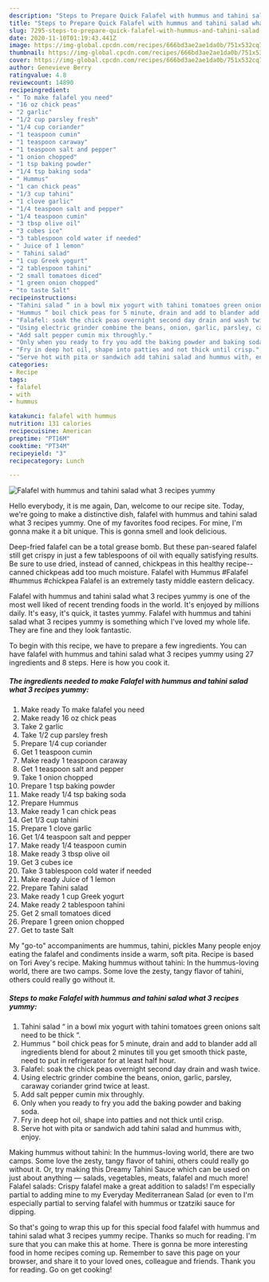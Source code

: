 ```yaml
---
description: "Steps to Prepare Quick Falafel with hummus and tahini salad what 3 recipes yummy"
title: "Steps to Prepare Quick Falafel with hummus and tahini salad what 3 recipes yummy"
slug: 7295-steps-to-prepare-quick-falafel-with-hummus-and-tahini-salad-what-3-recipes-yummy
date: 2020-11-10T01:19:43.441Z
image: https://img-global.cpcdn.com/recipes/666bd3ae2ae1da0b/751x532cq70/falafel-with-hummus-and-tahini-salad-what-3-recipes-yummy-recipe-main-photo.jpg
thumbnail: https://img-global.cpcdn.com/recipes/666bd3ae2ae1da0b/751x532cq70/falafel-with-hummus-and-tahini-salad-what-3-recipes-yummy-recipe-main-photo.jpg
cover: https://img-global.cpcdn.com/recipes/666bd3ae2ae1da0b/751x532cq70/falafel-with-hummus-and-tahini-salad-what-3-recipes-yummy-recipe-main-photo.jpg
author: Genevieve Berry
ratingvalue: 4.8
reviewcount: 14890
recipeingredient:
- " To make falafel you need"
- "16 oz chick peas"
- "2 garlic"
- "1/2 cup parsley fresh"
- "1/4 cup coriander"
- "1 teaspoon cumin"
- "1 teaspoon caraway"
- "1 teaspoon salt and pepper"
- "1 onion chopped"
- "1 tsp baking powder"
- "1/4 tsp baking soda"
- " Hummus"
- "1 can chick peas"
- "1/3 cup tahini"
- "1 clove garlic"
- "1/4 teaspoon salt and pepper"
- "1/4 teaspoon cumin"
- "3 tbsp olive oil"
- "3 cubes ice"
- "3 tablespoon cold water if needed"
- " Juice of 1 lemon"
- " Tahini salad"
- "1 cup Greek yogurt"
- "2 tablespoon tahini"
- "2 small tomatoes diced"
- "1 green onion chopped"
- "to taste Salt"
recipeinstructions:
- "Tahini salad “ in a bowl mix yogurt with tahini tomatoes green onions salt need to be thick “."
- "Hummus “ boil chick peas for 5 minute, drain and add to blander add all ingredients blend for about 2 minutes till you get smooth thick paste, need to put in refrigerator for at least half hour."
- "Falafel: soak the chick peas overnight second day drain and wash twice."
- "Using electric grinder combine the beans, onion, garlic, parsley, caraway coriander grind twice at least."
- "Add salt pepper cumin mix throughly."
- "Only when you ready to fry you add the baking powder and baking soda."
- "Fry in deep hot oil, shape into patties and not thick until crisp."
- "Serve hot with pita or sandwich add tahini salad and hummus with, enjoy."
categories:
- Recipe
tags:
- falafel
- with
- hummus

katakunci: falafel with hummus 
nutrition: 131 calories
recipecuisine: American
preptime: "PT16M"
cooktime: "PT34M"
recipeyield: "3"
recipecategory: Lunch

---
```



![Falafel with hummus and tahini salad what 3 recipes yummy](https://img-global.cpcdn.com/recipes/666bd3ae2ae1da0b/751x532cq70/falafel-with-hummus-and-tahini-salad-what-3-recipes-yummy-recipe-main-photo.jpg)

Hello everybody, it is me again, Dan, welcome to our recipe site. Today, we're going to make a distinctive dish, falafel with hummus and tahini salad what 3 recipes yummy. One of my favorites food recipes. For mine, I'm gonna make it a bit unique. This is gonna smell and look delicious.

Deep-fried falafel can be a total grease bomb. But these pan-seared falafel still get crispy in just a few tablespoons of oil with equally satisfying results. Be sure to use dried, instead of canned, chickpeas in this healthy recipe--canned chickpeas add too much moisture. Falafel with Hummus #Falafel #hummus #chickpea Falafel is an extremely tasty middle eastern delicacy.

Falafel with hummus and tahini salad what 3 recipes yummy is one of the most well liked of recent trending foods in the world. It's enjoyed by millions daily. It's easy, it's quick, it tastes yummy. Falafel with hummus and tahini salad what 3 recipes yummy is something which I've loved my whole life. They are fine and they look fantastic.


To begin with this recipe, we have to prepare a few ingredients. You can have falafel with hummus and tahini salad what 3 recipes yummy using 27 ingredients and 8 steps. Here is how you cook it.

<!--inarticleads1-->

##### The ingredients needed to make Falafel with hummus and tahini salad what 3 recipes yummy:

1. Make ready  To make falafel you need
1. Make ready 16 oz chick peas
1. Take 2 garlic
1. Take 1/2 cup parsley fresh
1. Prepare 1/4 cup coriander
1. Get 1 teaspoon cumin
1. Make ready 1 teaspoon caraway
1. Get 1 teaspoon salt and pepper
1. Take 1 onion chopped
1. Prepare 1 tsp baking powder
1. Make ready 1/4 tsp baking soda
1. Prepare  Hummus
1. Make ready 1 can chick peas
1. Get 1/3 cup tahini
1. Prepare 1 clove garlic
1. Get 1/4 teaspoon salt and pepper
1. Make ready 1/4 teaspoon cumin
1. Make ready 3 tbsp olive oil
1. Get 3 cubes ice
1. Take 3 tablespoon cold water if needed
1. Make ready  Juice of 1 lemon
1. Prepare  Tahini salad
1. Make ready 1 cup Greek yogurt
1. Make ready 2 tablespoon tahini
1. Get 2 small tomatoes diced
1. Prepare 1 green onion chopped
1. Get to taste Salt


My &#34;go-to&#34; accompaniments are hummus, tahini, pickles Many people enjoy eating the falafel and condiments inside a warm, soft pita. Recipe is based on Tori Avey&#39;s recipe. Making hummus without tahini: In the hummus-loving world, there are two camps. Some love the zesty, tangy flavor of tahini, others could really go without it. 

<!--inarticleads2-->

##### Steps to make Falafel with hummus and tahini salad what 3 recipes yummy:

1. Tahini salad “ in a bowl mix yogurt with tahini tomatoes green onions salt need to be thick “.
1. Hummus “ boil chick peas for 5 minute, drain and add to blander add all ingredients blend for about 2 minutes till you get smooth thick paste, need to put in refrigerator for at least half hour.
1. Falafel: soak the chick peas overnight second day drain and wash twice.
1. Using electric grinder combine the beans, onion, garlic, parsley, caraway coriander grind twice at least.
1. Add salt pepper cumin mix throughly.
1. Only when you ready to fry you add the baking powder and baking soda.
1. Fry in deep hot oil, shape into patties and not thick until crisp.
1. Serve hot with pita or sandwich add tahini salad and hummus with, enjoy.


Making hummus without tahini: In the hummus-loving world, there are two camps. Some love the zesty, tangy flavor of tahini, others could really go without it. Or, try making this Dreamy Tahini Sauce which can be used on just about anything — salads, vegetables, meats, falafel and much more! Falafel salads: Crispy falafel make a great addition to salads! I&#39;m especially partial to adding mine to my Everyday Mediterranean Salad (or even to I&#39;m especially partial to serving falafel with hummus or tzatziki sauce for dipping. 

So that's going to wrap this up for this special food falafel with hummus and tahini salad what 3 recipes yummy recipe. Thanks so much for reading. I'm sure that you can make this at home. There is gonna be more interesting food in home recipes coming up. Remember to save this page on your browser, and share it to your loved ones, colleague and friends. Thank you for reading. Go on get cooking!
